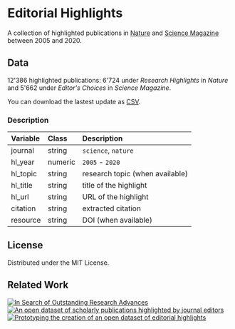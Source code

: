 # Editorial Highlights

A collection of highlighted publications in [Nature](https://www.nature.com) and [Science Magazine](https://science.sciencemag.org) between 2005 and 2020.


## Data

12'386 highlighted publications: 6'724 under *Research Highlights* in *Nature* and 5'662 under *Editor's Choices* in *Science Magazine*.

You can download the lastest update as [CSV](https://github.com/zambujo/editorials/tree/main/data).


### Description

|Variable |Class     |Description                       |
|:--------|:---------|:---------------------------------|
|journal  |string    |`science`, `nature`               |
|hl_year  |numeric   |`2005` - `2020`                   |
|hl_topic |string    |research topic (when available)   |
|hl_title |string    |title of the highlight            |
|hl_url   |string    |URL of the highlight              |
|citation |string    |extracted citation                |
|resource |string    |DOI (when available)              |


## License

Distributed under the MIT License.

## Related Work

[![In Search of Outstanding Research Advances](https://zenodo.org/badge/DOI/10.5281/zenodo.4155204.svg)](https://doi.org/10.5281/zenodo.4155204)  
[![An open dataset of scholarly publications highlighted by journal editors](https://zenodo.org/badge/DOI/10.5281/zenodo.4275660.svg)](https://doi.org/10.5281/zenodo.4275660)  
[![Prototyping the creation of an open dataset of editorial highlights](https://img.shields.io/badge/arXiv-2011.07910-b31b1b.svg)](https://arxiv.org/abs/2011.07910)  
